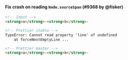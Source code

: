 #### Fix crash on reading `Node.sourceSpan` (#9368 by @fisker)

<!-- prettier-ignore -->
```html
<!-- Input -->
<strong>a</strong>-<strong>b</strong>-

<!-- Prettier stable -->
TypeError: Cannot read property 'line' of undefined
    at forceNextEmptyLine ...

<!-- Prettier master -->
<strong>a</strong>-<strong>b</strong>-
```
